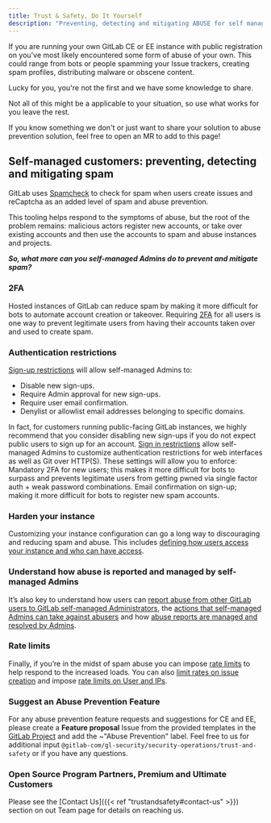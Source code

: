 ```yaml
---
title: Trust & Safety, Do It Yourself
description: "Preventing, detecting and mitigating ABUSE for self managed customers"
---
```


<link rel="stylesheet" type="text/css" href="/stylesheets/biztech.css" />

If you are running your own GitLab CE or EE instance with public registration on you've most likely encountered some form of abuse of your own. This could range from bots or people spamming your Issue trackers, creating spam profiles, distributing malware or obscene content.

Lucky for you, you're not the first and we have some knowledge to share.

Not all of this might be a applicable to your situation, so use what works for you leave the rest.

If you know something we don't or just want to share your solution to abuse prevention solution, feel free to open an MR to add to this page!

## Self-managed customers: preventing, detecting and mitigating spam

GitLab uses [Spamcheck](/https://docs.gitlab.com/ee/administration/reporting/spamcheck.html) to check for spam when users create issues and reCaptcha as an added level of spam and abuse prevention.

This tooling helps respond to the symptoms of abuse, but the root of the problem remains: malicious actors register new accounts, or take over existing accounts and then use the accounts to spam and abuse instances and projects.

***So, what more can you self-managed Admins do to prevent and mitigate spam?***

### 2FA

Hosted instances of GitLab can reduce spam by making it more difficult for bots to automate account creation or takeover. Requiring [2FA](https://docs.gitlab.com/ee/user/profile/account/two_factor_authentication.html) for all users is one way to prevent legitimate users from having their accounts taken over and used to create spam.

### Authentication restrictions

[Sign-up restrictions](https://docs.gitlab.com/ee/administration/settings/sign_up_restrictions.html) will allow self-managed Admins to:

- Disable new sign-ups.
- Require Admin approval for new sign-ups.
- Require user email confirmation.
- Denylist or allowlist email addresses belonging to specific domains.

In fact, for customers running public-facing GitLab instances, we highly recommend that you consider disabling new sign-ups if you do not expect public users to sign up for an account.
[Sign in restrictions](https://docs.gitlab.com/ee/administration/settings/sign_in_restrictions.html) allow self-managed Admins to customize authentication restrictions for web interfaces as well as Git over HTTP(S). These settings will allow you to enforce:
Mandatory 2FA for new users; this makes it more difficult for bots to surpass and prevents legitimate users from getting pwned via single factor auth + weak password combinations.
Email confirmation on sign-up; making it more difficult for bots to register new spam accounts.

### Harden your instance

Customizing your instance configuration can go a long way to discouraging and reducing spam and abuse. This includes [defining how users access your instance and who can have access](https://about.gitlab.com/blog/2020/05/20/gitlab-instance-security-best-practices/#restricting-how-and-who).

### Understand how abuse is reported and managed by self-managed Admins

It’s also key to understand how users can [report abuse from other GitLab users to GitLab self-managed Administrators](https://docs.gitlab.com/ee/user/report_abuse.html), the [actions that self-managed Admins can take against abusers](https://docs.gitlab.com/ee/user/report_abuse.html) and how [abuse reports are managed and resolved by Admins](https://docs.gitlab.com/ee/user/report_abuse.html).

### Rate limits

Finally, if you’re in the midst of spam abuse you can impose [rate limits](https://docs.gitlab.com/ee/security/rate_limits.html) to help respond to the increased loads. You can also [limit rates on issue creation](https://docs.gitlab.com/ee/administration/settings/rate_limit_on_issues_creation.html) and impose [rate limits on User and IPs](https://docs.gitlab.com/ee/administration/settings/user_and_ip_rate_limits.html).

### Suggest an Abuse Prevention Feature

For any abuse prevention feature requests and suggestions for CE and EE, please create a **Feature proposal** Issue from the provided templates in the [GitLab Project](https://gitlab.com/gitlab-org/gitlab/-/issues) and add the ~"Abuse Prevention" label. Feel free to us for additional input `@gitlab-com/gl-security/security-operations/trust-and-safety` or if you have any questions.

### Open Source Program Partners, Premium and Ultimate Customers

Please see the [Contact Us]({{< ref "trustandsafety#contact-us" >}}) section on out Team page for details on reaching us.
